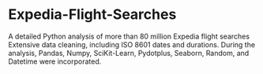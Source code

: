 # Expedia-Flight-Searches
A detailed Python analysis of more than 80 million Expedia flight searches Extensive data cleaning, including ISO 8601 dates and durations. During the analysis, Pandas, Numpy, SciKit-Learn, Pydotplus, Seaborn, Random, and Datetime were incorporated.
 
